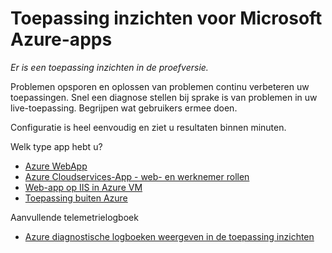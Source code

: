 <properties 
    pageTitle="Toepassing inzichten voor Microsoft Azure-apps" 
    description="Gebruik en prestaties van uw Azure-app met toepassing inzichten analyseren." 
    services="application-insights" 
    documentationCenter="windows"
    authors="alancameronwills" 
    manager="douge"/>

<tags 
    ms.service="application-insights" 
    ms.workload="tbd" 
    ms.tgt_pltfrm="ibiza" 
    ms.devlang="na" 
    ms.topic="article" 
    ms.date="08/15/2016" 
    ms.author="awills"/>

#  <a name="application-insights-for-microsoft-azure-apps"></a>Toepassing inzichten voor Microsoft Azure-apps

*Er is een toepassing inzichten in de proefversie.*


Problemen opsporen en oplossen van problemen continu verbeteren uw toepassingen. Snel een diagnose stellen bij sprake is van problemen in uw live-toepassing. Begrijpen wat gebruikers ermee doen.

Configuratie is heel eenvoudig en ziet u resultaten binnen minuten.

Welk type app hebt u?

* [Azure WebApp](app-insights-asp-net.md)
* [Azure Cloudservices-App - web- en werknemer rollen](app-insights-cloudservices.md)
* [Web-app op IIS in Azure VM](app-insights-asp-net.md)
* [Toepassing buiten Azure](app-insights-overview.md)


Aanvullende telemetrielogboek

* [Azure diagnostische logboeken weergeven in de toepassing inzichten](app-insights-azure-diagnostics.md)




 